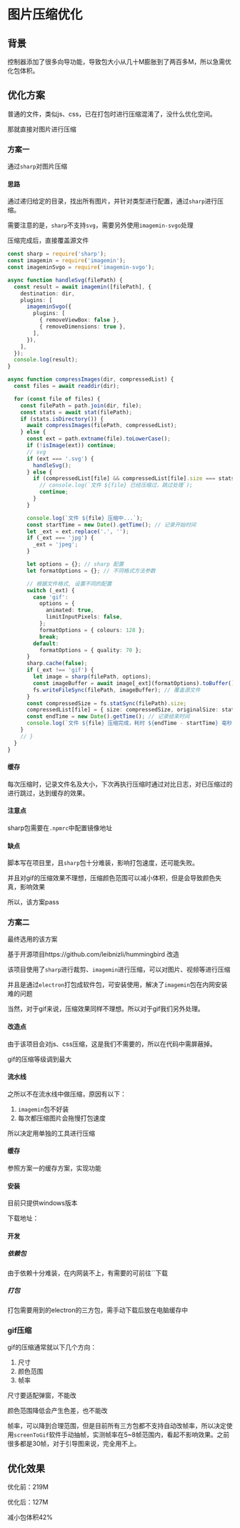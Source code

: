 # 图片压缩优化



## 背景

控制器添加了很多向导功能，导致包大小从几十M膨胀到了两百多M，所以急需优化包体积。



## 优化方案

普通的文件，类似js、css，已在打包时进行压缩混淆了，没什么优化空间。

那就直接对图片进行压缩



### 方案一

通过`sharp`对图片压缩



#### 思路

通过递归给定的目录，找出所有图片，并针对类型进行配置，通过`sharp`进行压缩。

需要注意的是，`sharp`不支持`svg`，需要另外使用`imagemin-svgo`处理

压缩完成后，直接覆盖源文件

```ts
const sharp = require('sharp');
const imagemin = require('imagemin');
const imageminSvgo = require('imagemin-svgo');

async function handleSvg(filePath) {
  const result = await imagemin([filePath], {
    destination: dir,
    plugins: [
      imageminSvgo({
        plugins: [
          { removeViewBox: false },
          { removeDimensions: true },
        ],
      }),
    ],
  });
  console.log(result);
}

async function compressImages(dir, compressedList) {
  const files = await readdir(dir);

  for (const file of files) {
    const filePath = path.join(dir, file);
    const stats = await stat(filePath);
    if (stats.isDirectory()) {
      await compressImages(filePath, compressedList);
    } else {
      const ext = path.extname(file).toLowerCase();
      if (!isImage(ext)) continue;
      // svg
      if (ext === '.svg') {
        handleSvg();
      } else {
        if (compressedList[file] && compressedList[file].size === stats.size) {
          // console.log(`文件 ${file} 已经压缩过，跳过处理`);
          continue;
        }
      }

      console.log(`文件 ${file} 压缩中...`);
      const startTime = new Date().getTime(); // 记录开始时间
      let _ext = ext.replace('.', '');
      if (_ext === 'jpg') {
        _ext = 'jpeg';
      }

      let options = {}; // sharp 配置
      let formatOptions = {}; // 不同格式方法参数

      // 根据文件格式, 设置不同的配置
      switch (_ext) {
        case 'gif':
          options = {
            animated: true,
            limitInputPixels: false,
          };
          formatOptions = { colours: 128 };
          break;
        default:
          formatOptions = { quality: 70 };
      }
      sharp.cache(false);
      if (_ext !== 'gif') {
        let image = sharp(filePath, options);
        const imageBuffer = await image[_ext](formatOptions).toBuffer();
        fs.writeFileSync(filePath, imageBuffer); // 覆盖源文件
      }
      const compressedSize = fs.statSync(filePath).size;
      compressedList[file] = { size: compressedSize, originalSize: stats.size, filePath }; // 记录压缩前后文件大小
      const endTime = new Date().getTime(); // 记录结束时间
      console.log(`文件 ${file} 压缩完成，耗时 ${endTime - startTime} 毫秒`);
    }
    // }
  }
}
```



#### 缓存

每次压缩时，记录文件名及大小，下次再执行压缩时通过对比日志，对已压缩过的进行跳过，达到缓存的效果。



#### 注意点

sharp包需要在`.npmrc`中配置镜像地址





#### 缺点

脚本写在项目里，且`sharp`包十分难装，影响打包速度，还可能失败。

并且对gif的压缩效果不理想，压缩颜色范围可以减小体积，但是会导致颜色失真，影响效果

所以，该方案pass



### 方案二

最终选用的该方案

基于开源项目https://github.com/leibnizli/hummingbird 改造

该项目使用了`sharp`进行裁剪、`imagemin`进行压缩，可以对图片、视频等进行压缩

并且是通过`electron`打包成软件包，可安装使用，解决了`imagemin`包在内网安装难的问题



当然，对于gif来说，压缩效果同样不理想。所以对于gif我们另外处理。



#### 改造点

由于该项目会对js、css压缩，这是我们不需要的，所以在代码中需屏蔽掉。



gif的压缩等级调到最大





#### 流水线

之所以不在流水线中做压缩，原因有以下：

1. `imagemin`包不好装
2. 每次都压缩图片会拖慢打包速度

所以决定用单独的工具进行压缩





#### 缓存

参照方案一的缓存方案，实现功能



#### 安装

目前只提供windows版本

下载地址：





#### 开发

##### 依赖包

由于依赖十分难装，在内网装不上，有需要的可前往``下载



##### 打包

打包需要用到的electron的三方包，需手动下载后放在电脑缓存中





### gif压缩

gif的压缩通常就以下几个方向：

1. 尺寸
2. 颜色范围
3. 帧率



尺寸要适配弹窗，不能改

颜色范围降低会产生色差，也不能改

帧率，可以降到合理范围，但是目前所有三方包都不支持自动改帧率，所以决定使用`screenToGif`软件手动抽帧，实测帧率在5~8帧范围内，看起不影响效果。之前很多都是30帧，对于引导图来说，完全用不上。



## 优化效果

优化前：219M

优化后：127M

减小包体积42%





